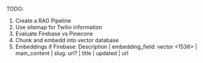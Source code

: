 TODO:

1. Create a RAG Pipeline
2. Use sitemap for Twilio information
3. Evaluate Firebase vs Pinecone
4. Chunk and embedd into vector database
5. Embeddings if Firebase: Description | embedding_field: vector <1536> | main_content | slug: url? | title | updated | url
